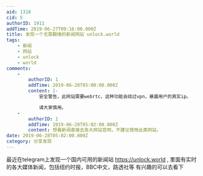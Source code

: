 ```yaml
---
aid: 1318
cid: 5
authorID: 1911
addTime: 2019-06-27T09:16:00.000Z
title: 发现一个无需翻墙的新闻网站 unlock.world
tags:
    - 新闻
    - 网站
    - unlock
    - world
comments:
    -
        authorID: 1
        addTime: 2019-06-28T05:00:00.000Z
        content: |-
            安全警告，此网站需要webrtc，这种功能会绕过vpn，暴露用户的真实ip。

            请大家慎用。
    -
        authorID: 1
        addTime: 2019-06-28T05:02:00.000Z
        content: 想看新闻直接去各大网站官网，不建议使用此类网站。
date: 2019-06-28T05:02:00.000Z
category: 分享发现
---
```


最近在telegram上发现一个国内可用的新闻站 https://unlock.world , 里面有实时的各大媒体新闻，包括纽约时报，BBC中文，路透社等 有兴趣的可以去看下
